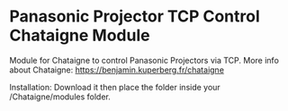 # Panasonic Projector TCP Control Chataigne Module
Module for Chataigne to control Panasonic Projectors via TCP. More info about Chataigne: https://benjamin.kuperberg.fr/chataigne

Installation:
Download it then place the folder inside your <Documents>/Chataigne/modules folder.
